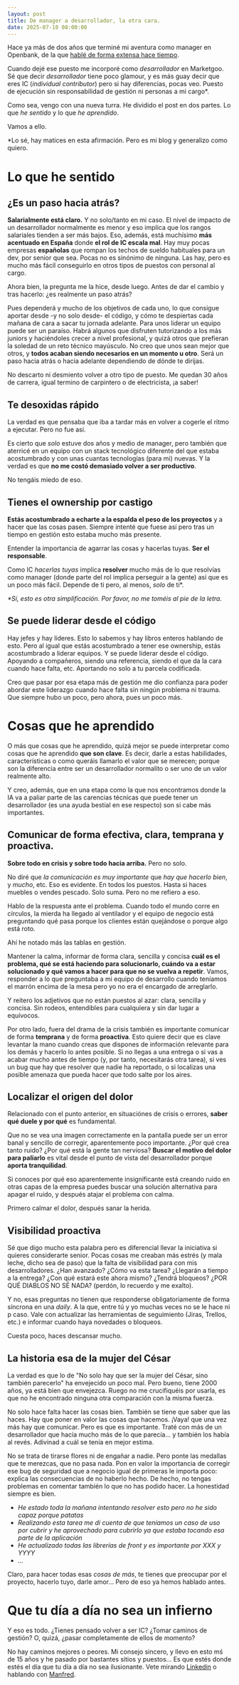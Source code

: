 ```yaml
---
layout: post
title: De manager a desarrollador, la otra cara.
date: 2025-07-10 08:00:00
---
```


Hace ya más de dos años que terminé mi aventura como manager en Openbank, de la que [hablé de forma extensa hace tiempo](https://www.samuelsolis.es/mi-experiencia-siendo-manager/).

Cuando dejé ese puesto me incorporé como _desarrollador_ en Marketgoo. Sé que decir _desarrollador_ tiene poco glamour,
y es más guay decir que eres IC (_individual contributor_) pero si hay diferencias, pocas veo. Puesto de ejecución sin responsabilidad de gestión ni personas a mi cargo*.

Como sea, vengo con una nueva turra. He dividido el post en dos partes. Lo que _he sentido_ y lo que _he aprendido_. 

Vamos a ello.

*Lo sé, hay matices en esta afirmación. Pero es mi blog y generalizo como quiero.

# Lo que he sentido

## ¿Es un paso hacia atrás?
**Salarialmente está claro.** Y no solo/tanto en mi caso. El nivel de impacto de un desarrollador normalmente es menor
y eso implica que los rangos salariales tienden a ser más bajos. Eso, además, está muchísimo **más acentuado en España**
donde **el rol de IC escala mal**. Hay muy pocas empresas **españolas** que rompan los techos de sueldo habituales
para un dev, por senior que sea. Pocas no es sinónimo de ninguna. Las hay, pero es mucho más fácil conseguirlo en otros 
tipos de puestos con personal al cargo.

Ahora bien, la pregunta me la hice, desde luego. Antes de dar el cambio y tras hacerlo: ¿es realmente un paso atrás? 

Pues dependerá y mucho de los objetivos de cada uno, lo que consigue aportar desde -y no solo desde- el código, 
y cómo te despiertas cada mañana de cara a sacar tu jornada adelante. Para unos liderar un equipo puede ser un paraíso. 
Habrá algunos que disfruten tutorizando a los más juniors y haciéndoles crecer a nivel profesional, y quizá 
otros que prefieran la soledad de un reto técnico mayúsculo. No creo que unos sean mejor que otros, y **todos acaban 
siendo necesarios en un momento u otro**. Será un paso hacia atrás o hacia adelante dependiendo de dónde te dirijas.

No descarto ni desmiento volver a otro tipo de puesto. Me quedan 30 años de carrera, 
igual termino de carpintero o de electricista, ¡a saber!

## Te desoxidas rápido
La verdad es que pensaba que iba a tardar más en volver a cogerle el ritmo a ejecutar. Pero no fue así.

Es cierto que _solo_ estuve dos años y medio de manager, pero también que aterricé en un equipo con un stack tecnológico
diferente del que estaba acostumbrado y con unas cuantas tecnologías (para mi) nuevas. Y la verdad es que **no me costó demasiado
volver a ser productivo**.

No tengáis miedo de eso.

## Tienes el ownership por castigo
**Estás acostumbrado a echarte a la espalda el peso de los proyectos** y a hacer que las cosas pasen. Siempre intenté que fuese
así pero tras un tiempo en gestión esto estaba mucho más presente. 

Entender la importancia de agarrar las cosas y hacerlas tuyas. **Ser el responsable**.

Como IC _hacerlas tuyas_ implica **resolver** mucho más de lo que resolvías como manager (donde parte del rol implica perseguir a la gente)
así que es un poco más fácil. Depende de ti pero, al menos, _solo_ de ti*.


_*Sí, esto es otra simplificación. Por favor, no me toméis al pie de la letra._

## Se puede liderar desde el código
Hay jefes y hay líderes. Esto lo sabemos y hay libros enteros hablando de esto. Pero al igual que estás acostumbrado
a tener ese ownership, estás acostumbrado a liderar equipos. Y se puede liderar desde el código. Apoyando a compañeros,
siendo una referencia, siendo el que da la cara cuando hace falta, etc. Aportando no solo a tu parcela codificada.

Creo que pasar por esa etapa más de gestión me dio confianza para poder abordar este liderazgo cuando hace falta sin
ningún problema ni trauma. Que siempre hubo un poco, pero ahora, pues un poco más.


# Cosas que he aprendido

O más que cosas que he aprendido, quizá mejor se puede interpretar como cosas que he aprendido **que son clave**. Es decir,
darle a estas habilidades, características o como queráis llamarlo el valor que se merecen; porque son la diferencia
entre ser un desarrollador normalito o ser uno de un valor realmente alto.

Y creo, además, que en una etapa como la que nos encontramos donde la IA va a paliar parte de las carencias técnicas 
que puede tener un desarrollador (es una ayuda bestial en ese respecto) son si cabe más importantes.

## Comunicar de forma efectiva, clara, temprana y proactiva.

**Sobre todo en crisis y sobre todo hacia arriba.** Pero no solo.

No diré que _la comunicación es muy importante_ que _hay que hacerlo bien_, y _mucho_, etc. Eso es evidente. En todos
los puestos. Hasta si haces muebles o vendes pescado. Solo suma. Pero no me refiero a eso.

Hablo de la respuesta ante el problema. Cuando todo el mundo corre en círculos, la mierda ha llegado al ventilador y
 el equipo de negocio está preguntando qué pasa porque los clientes están quejándose o porque algo está roto. 

Ahí he notado más las tablas en gestión.

Mantener la calma, informar de forma clara, sencilla y concisa **cuál es el problema, qué se está haciendo para
solucionarlo, cuándo va a estar solucionado y qué vamos a hacer para que no se vuelva a repetir**. Vamos, responder
a lo que preguntaba a mi equipo de desarrollo cuando teníamos el marrón encima de la mesa pero yo no era el encargado
de arreglarlo.

Y reitero los adjetivos que no están puestos al azar: clara, sencilla y concisa. Sin rodeos, 
entendibles para cualquiera y sin dar lugar a equívocos.

Por otro lado, fuera del drama de la crisis también es importante comunicar de forma **temprana** y de forma **proactiva**. 
Esto quiere decir que es clave levantar la mano cuando creas que dispones de información relevante para los demás y hacerlo
lo antes posible. Si no llegas a una entrega o si vas a acabar mucho antes de tiempo (y, por tanto, necesitarás otra tarea),
si ves un bug que hay que resolver que nadie ha reportado, o si localizas una posible amenaza que pueda hacer que todo 
salte por los aires.

## Localizar el origen del dolor
Relacionado con el punto anterior, en situaciónes de crisis o errores, **saber qué duele y por qué** es fundamental.

Que no se vea una imagen correctamente en la pantalla puede ser un error banal y sencillo de corregir, aparentemente poco importante.
¿Por qué crea tanto ruido? ¿Por qué está la gente tan nerviosa? **Buscar el motivo del dolor para paliarlo** es vital
desde el punto de vista del desarrollador porque **aporta tranquilidad**. 

Si conoces por qué eso aparentemente insignificante está creando ruido en otras capas de la empresa puedes buscar una
solución alternativa para apagar el ruido, y después atajar el problema con calma.

Primero calmar el dolor, después sanar la herida. 

## Visibilidad proactiva
Sé que digo mucho esta palabra pero es diferencial llevar la iniciativa si quieres considerarte senior. 
Pocas cosas me creaban más estrés (y mala leche, dicho sea de paso) que la falta de visibilidad para con mis desarrolladores.
¿Han avanzado? ¿Cómo va esta tarea? ¿Llegarán a tiempo a la entrega? ¿Con qué estará este ahora mismo? ¿Tendrá bloqueos?
¿POR QUÉ DIABLOS NO SÉ NADA? (perdón, lo recuerdo y me exalto).

Y no, esas preguntas no tienen que responderse obligatoriamente de forma síncrona en una _daily_. A la que, entre tú y yo
muchas veces no se le hace ni p caso. Vale con actualizar las herramientas de seguimiento (Jiras, Trellos, etc.) e
informar cuando haya novedades o bloqueos.

Cuesta poco, haces descansar mucho.

## La historia esa de la mujer del César
La verdad es que lo de "No solo hay que ser la mujer del César, sino también parecerlo" ha envejecido un poco mal. Pero bueno,
tiene 2000 años, ya está bien que envejezca. Ruego no me crucifiquéis por usarla, es que no he encontrado ninguna otra 
comparación con la misma fuerza.

No solo hace falta hacer las cosas bien. También se tiene que saber que las haces. Hay que poner en valor las cosas que hacemos.
¡Vaya! que una vez más hay que comunicar. Pero es que es importante. Traté con más de un desarrollador que hacía mucho
más de lo que parecía... y también los había al revés. Adivinad a cuál se tenía en mejor estima.

No se trata de tirarse flores ni de engañar a nadie. Pero ponte las medallas que te merezcas, que no pasa nada. Pon en
valor la importancia de corregir ese bug de seguridad que a negocio igual de primeras le importa poco: explica 
las consecuencias de no haberlo hecho. De hecho, no tengas problemas en comentar también lo que no has podido hacer. La 
honestidad siempre es bien.

- _He estado toda la mañana intentando resolver esto pero no he sido capaz porque patatas_
- _Realizando esta tarea me di cuenta de que teníamos un caso de uso por cubrir y he aprovechado para cubrirlo ya que estaba tocando esa parte de la aplicación_
- _He actualizado todas las librerías de front y es importante por XXX y YYYY_
- _..._

Claro, para hacer todas esas _cosas de más_, te tienes que preocupar por el proyecto, hacerlo tuyo, darle amor... Pero
de eso ya hemos hablado antes.



# Que tu día a día no sea un infierno
Y eso es todo. ¿Tienes pensado volver a ser IC? ¿Tomar caminos de gestión? O, quizá, ¿pasar completamente de ellos de
momento? 

No hay caminos mejores o peores. Mi consejo sincero, y llevo en esto mś de 15 años y he pasado por bastantes sitios y puestos...
Es que estés donde estés el día que tu día a día no sea ilusionante. Vete mirando [Linkedin](https://www.linkedin.com/in/samuelsolisfuentes/) o hablando con [Manfred](https://www.getmanfred.com/).




